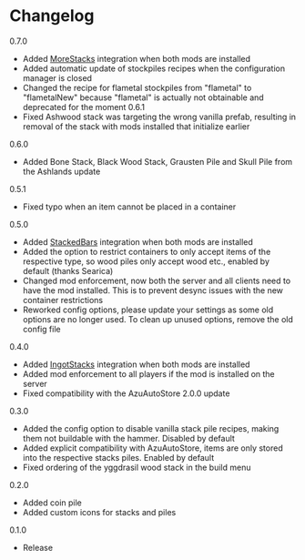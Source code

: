 
# Changelog

0.7.0
- Added [MoreStacks](https://thunderstore.io/c/valheim/p/Ujhik/MoreStacks/) integration when both mods are installed
- Added automatic update of stockpiles recipes when the configuration manager is closed
- Changed the recipe for flametal stockpiles from "flametal" to "flametalNew" because "flametal" is actually not obtainable and deprecated for the moment
0.6.1
- Fixed Ashwood stack was targeting the wrong vanilla prefab, resulting in removal of the stack with mods installed that initialize earlier

0.6.0
- Added Bone Stack, Black Wood Stack, Grausten Pile and Skull Pile from the Ashlands update

0.5.1
- Fixed typo when an item cannot be placed in a container

0.5.0
- Added [StackedBars](https://valheim.thunderstore.io/package/Azumatt/StackedBars/) integration when both mods are installed
- Added the option to restrict containers to only accept items of the respective type, so wood piles only accept wood etc., enabled by default (thanks Searica)
- Changed mod enforcement, now both the server and all clients need to have the mod installed. This is to prevent desync issues with the new container restrictions
- Reworked config options, please update your settings as some old options are no longer used. To clean up unused options, remove the old config file

0.4.0
- Added [IngotStacks](https://valheim.thunderstore.io/package/MySoloTeam/IngotStacks/) integration when both mods are installed
- Added mod enforcement to all players if the mod is installed on the server
- Fixed compatibility with the AzuAutoStore 2.0.0 update

0.3.0
- Added the config option to disable vanilla stack pile recipes, making them not buildable with the hammer. Disabled by default
- Added explicit compatibility with AzuAutoStore, items are only stored into the respective stacks piles. Enabled by default
- Fixed ordering of the yggdrasil wood stack in the build menu

0.2.0
- Added coin pile
- Added custom icons for stacks and piles

0.1.0
- Release
